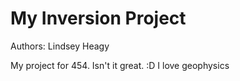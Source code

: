 # My Inversion Project

Authors: Lindsey Heagy

My project for 454. Isn't it great. :D I love geophysics
